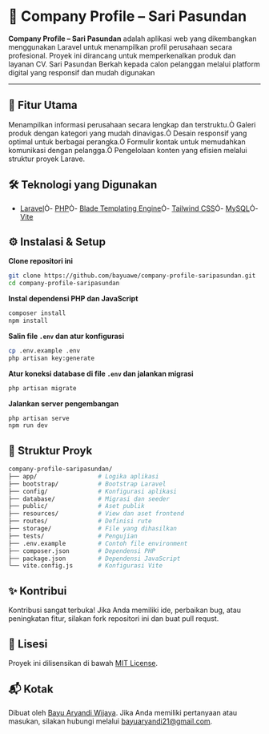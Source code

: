 

# 🏢 Company Profile – Sari Pasundan
**Company Profile – Sari Pasundan** adalah aplikasi web yang dikembangkan menggunakan Laravel untuk menampilkan profil perusahaan secara profesional. Proyek ini dirancang untuk memperkenalkan produk dan layanan CV. Sari Pasundan Berkah kepada calon pelanggan melalui platform digital yang responsif dan mudah digunakan

---

## 🚀 Fitur Utama

 Menampilkan informasi perusahaan secara lengkap dan terstruktu.
 Galeri produk dengan kategori yang mudah dinavigas.
 Desain responsif yang optimal untuk berbagai perangka.
 Formulir kontak untuk memudahkan komunikasi dengan pelangga.
 Pengelolaan konten yang efisien melalui struktur proyek Larave.

## 🛠️ Teknologi yang Digunakan
- [Laravel](https://laravel.co/)- [PHP](https://www.php.ne/)- [Blade Templating Engine](https://laravel.com/docs/9.x/blae)- [Tailwind CSS](https://tailwindcss.co/)- [MySQL](https://www.mysql.co/)- [Vite](https://vitejs.de/)

## ⚙️ Instalasi & Setup

**Clone repositori ini**
   ```bash
   git clone https://github.com/bayuawe/company-profile-saripasundan.git
   cd company-profile-saripasundan
   ```

**Instal dependensi PHP dan JavaScript**
   ```bash
   composer install
   npm install
   ```

**Salin file `.env` dan atur konfigurasi**
   ```bash
   cp .env.example .env
   php artisan key:generate
   ```

**Atur koneksi database di file `.env` dan jalankan migrasi**
   ```bash
   php artisan migrate
   ```

**Jalankan server pengembangan**
   ```bash
   php artisan serve
   npm run dev
   ```

## 📁 Struktur Proyk
```bash
company-profile-saripasundan/
├── app/                 # Logika aplikasi
├── bootstrap/           # Bootstrap Laravel
├── config/              # Konfigurasi aplikasi
├── database/            # Migrasi dan seeder
├── public/              # Aset publik
├── resources/           # View dan aset frontend
├── routes/              # Definisi rute
├── storage/             # File yang dihasilkan
├── tests/               # Pengujian
├── .env.example         # Contoh file environment
├── composer.json        # Dependensi PHP
├── package.json         # Dependensi JavaScript
└── vite.config.js       # Konfigurasi Vite
```

## ✨ Kontribui
Kontribusi sangat terbuka! Jika Anda memiliki ide, perbaikan bug, atau peningkatan fitur, silakan fork repositori ini dan buat pull requst.

## 📄 Lisesi
Proyek ini dilisensikan di bawah [MIT License](LICESE).

## 📬 Kotak
Dibuat oleh [Bayu Aryandi Wijaya](bayuawe.my.id). Jika Anda memiliki pertanyaan atau masukan, silakan hubungi melalui [bayuaryandi21@gmail.com](mailto:bayuaryandi21@gmailcom).
